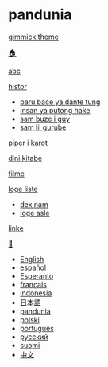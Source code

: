 # pandunia

[gimmick:theme](readable)

[🏠](index.md)

[abc](abc.md)

[histor]()

  * [baru bace ya dante tung](baru_dante.md)
  * [insan ya putong hake](putong_hake.md)
  * [sam buze i guy](3_buze_i_guy.md)
  * [sam lil gurube](3_lil_gurube.md)

[piper i karot](piper_i_karot.md)

[dini kitabe](dini_kitabe.md)

[filme](filme.md)

[loge liste]()

  * [dex nam](dex_nam.md)
  * [loge asle](loge_asle.md)

[linke](link.md)

[💬]()

  * [English](../engli/index.md)
  * [español](../espani/index.md)
  * [Esperanto](../esperanto/index.md)
  * [français](../frans/index.md)
  * [indonesia](../malayu/index.md)
  * [日本語](../nipon/index.md)
  * [pandunia](../pandunia/index.md)
  * [polski](../polski/index.md)
  * [português](../portugal/index.md)
  * [русский](../rusi/index.md)
  * [suomi](../suomi/index.md)
  * [中文](../cini/index.md)

